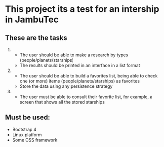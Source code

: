 <h1>This project its a test for an intership in JambuTec</h1>

<h2>These are the tasks</h2>

<ol>
  <li>
    <ul>
      <li>The user should be able to make a research by types (people/planets/starships)</li>
      <li>The results should be printed in an interface in a list format</li>
    </ul>
  </li>
  
  <li>
    <ul>
      <li>The user should be able to build a favorites list, being able to check one (or more) items (people/planets/starships) as favorites</li>
      <li>Store the data using any persistence strategy</li>
    </ul>
  </li> 
  
  <li>
    <ul>
      <li>The user must be able to consult their favorite list, for example, a screen that shows all the stored starships</li>
    </ul>
  </li>
</ol>

<h2>Must be used: </h2>
<ul>
  <li>Bootstrap 4</li>
  <li>Linux platform</li>
  <li>Some CSS framework</li>
</ul>

